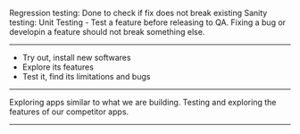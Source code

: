 Regression testing: Done to check if fix does not break existing
Sanity testing:
Unit Testing - Test a feature before releasing to QA. Fixing a bug or developin a feature should not break something else.

---

- Try out, install new softwares
- Explore its features
- Test it, find its limitations and bugs

---

Exploring apps similar to what we are building.
Testing and exploring the features of our competitor apps.

---
